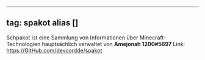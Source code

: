 
---
tag: spakot
alias []
---

Schpakot ist eine Sammlung von Informationen über Minecraft-Technologien hauptsächlich verwaltet von **Amejonah 1200#5697**
Link: https://GitHub.com/devcordde/spakot
